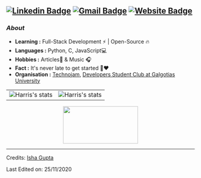 [![Linkedin Badge](https://img.shields.io/badge/-Isha_Gupta-blue?style=flat-square&logo=Linkedin&logoColor=white&link=https://www.linkedin.com/in/ishagupta20//)](https://www.linkedin.com/in/ishagupta20/)  [![Gmail Badge](https://img.shields.io/badge/-ishagupta2103@gmail.com-c14438?style=flat-square&logo=Gmail&logoColor=white&link=mailto:ishagupta2103@gmail.com)](mailto:ishagupta2103@gmail.com)  [![Website Badge](https://img.shields.io/badge/-devisha.me-c14438?style=flat-square&logo=Website&logoColor=white&link=https://devisha.me)](https://devisha.me)
---------------------------------------------------------------------------------------------------------------------------------------------------------------------------------
### <i>About</i>

-  **Learning :** Full-Stack Development :zap: | Open-Source :fire:	
-  **Languages :** Python, C, JavaScript💻
-  **Hobbies :** Articles📕 & Music :headphones:
-  **Fact :** It's never late to get started 🎯:heart:
-  **Organisation :** [Technojam](https://github.com/technojam), [Developers Student Club at Galgotias University](https://github.com/DSC-Galgotias)

<table align="center">
  <tr>
    <td>
      <img alt="Harris's stats" src="https://github-readme-stats.vercel.app/api?username=anhphamhoangdev&show_icons=true&border_radius=5&card_width=500px&card_height=200px">
    </td>
    <td>
      <img alt="Harris's stats" src="https://github-readme-stats.vercel.app/api/top-langs/?username=anhphamhoangdev&layout=compact&card_width=500px&card_height=200px">
    </td>
  </tr>
</table>

<p align="center">
  <img width="200" height="100" src="https://math.sun.ac.za/prodinger/thanks.gif">
</p>

-----

Credits: [Isha Gupta](https://github.com/Isha2103)

Last Edited on: 25/11/2020


